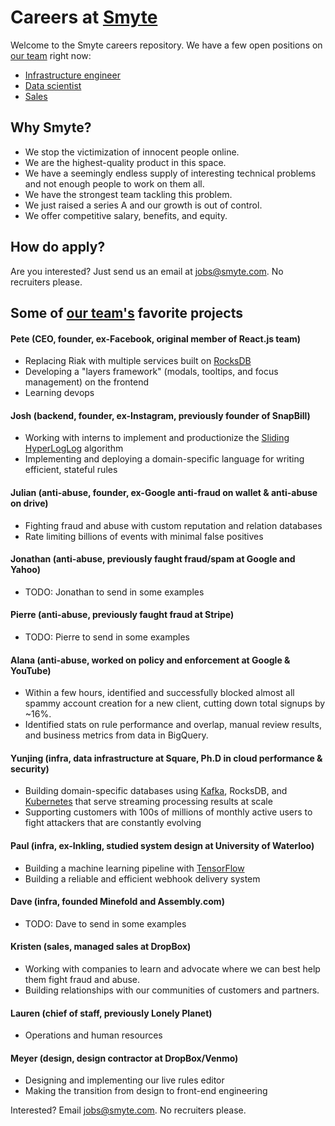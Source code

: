 # Careers at [Smyte](https://www.smyte.com/)

Welcome to the Smyte careers repository. We have a few open positions on [our team](https://www.smyte.com/team) right now:

  * [Infrastructure engineer](./Infrastructure_engineer.md)
  * [Data scientist](./Data_scientist.md)
  * [Sales](./Sales.md)

## Why Smyte?
* We stop the victimization of innocent people online.
* We are the highest-quality product in this space.
* We have a seemingly endless supply of interesting technical problems and not enough people to work on them all.
* We have the strongest team tackling this problem.
* We just raised a series A and our growth is out of control.
* We offer competitive salary, benefits, and equity.
 
## How do apply?

Are you interested? Just send us an email at jobs@smyte.com. No recruiters please.

## Some of [our team's](https://www.smyte.com/team) favorite projects

#### Pete (CEO, founder, ex-Facebook, original member of React.js team)
* Replacing Riak with multiple services built on [RocksDB](https://www.rocksdb.org/)
* Developing a "layers framework" (modals, tooltips, and focus management) on the frontend
* Learning devops
 
#### Josh (backend, founder, ex-Instagram, previously founder of SnapBill)
* Working with interns to implement and productionize the [Sliding HyperLogLog](https://hal.archives-ouvertes.fr/hal-00465313/file/sliding_HyperLogLog.pdf) algorithm
* Implementing and deploying a domain-specific language for writing efficient, stateful rules

#### Julian (anti-abuse, founder, ex-Google anti-fraud on wallet & anti-abuse on drive)
* Fighting fraud and abuse with custom reputation and relation databases
* Rate limiting billions of events with minimal false positives

#### Jonathan (anti-abuse, previously faught fraud/spam at Google and Yahoo)
* TODO: Jonathan to send in some examples

#### Pierre (anti-abuse, previously faught fraud at Stripe)
* TODO: Pierre to send in some examples

#### Alana (anti-abuse, worked on policy and enforcement at Google & YouTube)
* Within a few hours, identified and successfully blocked almost all spammy account creation for a new client, cutting down total signups by ~16%.
* Identified stats on rule performance and overlap, manual review results, and business metrics from data in BigQuery.

#### Yunjing (infra, data infrastructure at Square, Ph.D in cloud performance & security)
* Building domain-specific databases using [Kafka](http://kafka.apache.org/), RocksDB, and [Kubernetes](http://kubernetes.io/) that serve streaming processing results at scale
* Supporting customers with 100s of millions of monthly active users to fight attackers that are constantly evolving

#### Paul (infra, ex-Inkling, studied system design at University of Waterloo)
* Building a machine learning pipeline with [TensorFlow](https://www.tensorflow.org/)
* Building a reliable and efficient webhook delivery system

#### Dave (infra, founded Minefold and Assembly.com)
* TODO: Dave to send in some examples

#### Kristen (sales, managed sales at DropBox)
* Working with companies to learn and advocate where we can best help them fight fraud and abuse.
* Building relationships with our communities of customers and partners.

#### Lauren (chief of staff, previously Lonely Planet)
* Operations and human resources

#### Meyer (design, design contractor at DropBox/Venmo)
* Designing and implementing our live rules editor
* Making the transition from design to front-end engineering

Interested? Email jobs@smyte.com. No recruiters please.
